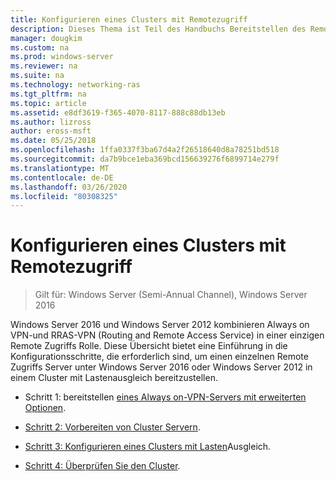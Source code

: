 ```yaml
---
title: Konfigurieren eines Clusters mit Remotezugriff
description: Dieses Thema ist Teil des Handbuchs Bereitstellen des Remote Zugriffs in einem Cluster unter Windows Server 2016.
manager: dougkim
ms.custom: na
ms.prod: windows-server
ms.reviewer: na
ms.suite: na
ms.technology: networking-ras
ms.tgt_pltfrm: na
ms.topic: article
ms.assetid: e8df3619-f365-4070-8117-888c88db13eb
ms.author: lizross
author: eross-msft
ms.date: 05/25/2018
ms.openlocfilehash: 1ffa0337f3ba67d4a2f26518640d8a78251bd518
ms.sourcegitcommit: da7b9bce1eba369bcd156639276f6899714e279f
ms.translationtype: MT
ms.contentlocale: de-DE
ms.lasthandoff: 03/26/2020
ms.locfileid: "80308325"
---
```

# <a name="configure-a-remote-access-cluster"></a>Konfigurieren eines Clusters mit Remotezugriff

>Gilt für: Windows Server (Semi-Annual Channel), Windows Server 2016

 Windows Server 2016 und Windows Server 2012 kombinieren Always on VPN-und RRAS-VPN (Routing and Remote Access Service) in einer einzigen Remote Zugriffs Rolle. Diese Übersicht bietet eine Einführung in die Konfigurationsschritte, die erforderlich sind, um einen einzelnen Remote Zugriffs Server unter Windows Server 2016 oder Windows Server 2012 in einem Cluster mit Lastenausgleich bereitzustellen.
  
-  Schritt 1: bereitstellen [eines Always on-VPN-Servers mit erweiterten Optionen](../../../vpn/always-on-vpn/deploy/always-on-vpn-adv-options.md).
  
-   [Schritt 2: Vorbereiten von Cluster Servern](Step-2-Prepare-Cluster-Servers.md).  
  
-   [Schritt 3: Konfigurieren eines Clusters mit Lasten](Step-3-Configure-a-Load-Balanced-Cluster.md)Ausgleich.  
  
-   [Schritt 4: Überprüfen Sie den Cluster](Step-4-Verify-the-Cluster.md).  
  



